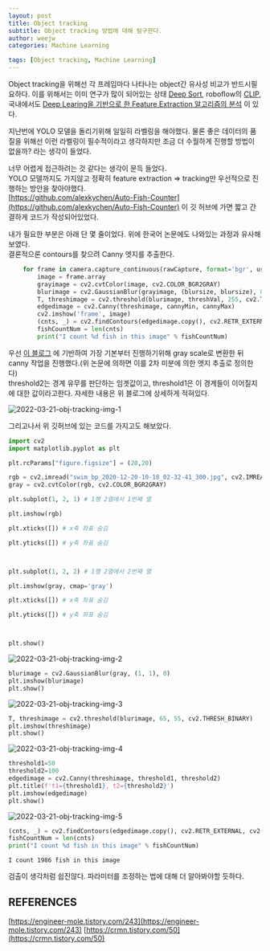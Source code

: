 ```yaml
---
layout: post
title: Object tracking
subtitle: Object tracking 방법에 대해 탐구한다. 
author: weejw
categories: Machine Learning

tags: [Object tracking, Machine Learning]
---
```


Object tracking을 위해선 각 프레임마다 나타나는 object간 유사성 비교가 반드시필요하다.
이를 위해서는 이미 연구가 많이 되어있는 상태 [Deep Sort](https://github.com/nwojke/deep_sort), roboflow의 [CLIP](https://blog.roboflow.com/clip-model-eli5-beginner-guide/), 국내에서도 [Deep Learing을 기반으로 한 Feature Extraction 알고리즘의 분석](https://www.koreascience.or.kr/article/JAKO202020455277386.pdf) 이 있다. <br>

지난번에 YOLO 모델을 돌리기위해 일일히 라벨링을 해야했다. 물론 좋은 데이터의 품질을 위해선 이런 라벨링이 필수적이라고 생각하지만 조금 더 수월하게 진행할 방법이 없을까? 라는 생각이 들었다.<br>

너무 어렵게 접근하려는 것 같다는 생각이 문득 들었다.<br> 
YOLO 모델까지도 가지않고 정확히 feature extraction => tracking만 우선적으로 진행하는 방안을 찾아야했다.<br>
[https://github.com/alexkychen/Auto-Fish-Counter](https://github.com/alexkychen/Auto-Fish-Counter) 이 깃 허브에 가면 짧고 간결하게 코드가 작성되어있었다.<br>


내가 필요한 부분은 아래 단 몇 줄이었다. 위에 한국어 논문에도 나와있는 과정과 유사해보였다.<br>
결론적으론 contours를 찾으려 Canny 엣지를 추출한다. 
```python
    for frame in camera.capture_continuous(rawCapture, format='bgr', use_video_port=True):
        image = frame.array
        grayimage = cv2.cvtColor(image, cv2.COLOR_BGR2GRAY)
        blurimage = cv2.GaussianBlur(grayimage, (blursize, blursize), 0)
        T, threshimage = cv2.threshold(blurimage, threshVal, 255, cv2.THRESH_BINARY)
        edgedimage = cv2.Canny(threshimage, cannyMin, cannyMax)
        cv2.imshow('frame', image)
        (cnts, _) = cv2.findContours(edgedimage.copy(), cv2.RETR_EXTERNAL, cv2.CHAIN_APPROX_SIMPLE)
        fishCountNum = len(cnts)
        print("I count %d fish in this image" % fishCountNum)

```

우선 [이 블로그](https://engineer-mole.tistory.com/243) 에 기반하여 가장 기본부터 진행하기위해 gray scale로 변환한 뒤 canny 작업을 진행했다.(위 논문에 의하면 이를 2차 미분에 의한 엣지 추출로 정의한다)<br>
threshold2는 경계 유무를 판단하는 임곗값이고, threshold1은 이 경계들이 이어질지에 대한 값이라고한다. 자세한 내용은 위 블로그에 상세하게 적혀있다.<br>


![2022-03-21-obj-tracking-img-1](https://user-images.githubusercontent.com/33684393/159224773-7be75046-85f0-428f-8e56-1ae15e3beee5.png)


그리고나서 위 깃허브에 있는 코드를 가지고도 해보았다.

```python
import cv2
import matplotlib.pyplot as plt
```


```python
plt.rcParams["figure.figsize"] = (20,20)
```


```python
rgb = cv2.imread("swim_bp_2020-12-20-10-18_02-32-41_300.jpg", cv2.IMREAD_COLOR)
gray = cv2.cvtColor(rgb, cv2.COLOR_BGR2GRAY)
```


```python
plt.subplot(1, 2, 1) # 1행 2열에서 1번째 열

plt.imshow(rgb)

plt.xticks([]) # x축 좌표 숨김

plt.yticks([]) # y축 좌표 숨김



plt.subplot(1, 2, 2) # 1행 2열에서 2번째 열

plt.imshow(gray, cmap='gray')

plt.xticks([]) # x축 좌표 숨김

plt.yticks([]) # y축 좌표 숨김



plt.show()


```


    
![2022-03-21-obj-tracking-img-2](https://user-images.githubusercontent.com/33684393/159224774-7f77ac6f-a38c-44de-9ecf-3c7aa0d83e14.png)
    



```python
blurimage = cv2.GaussianBlur(gray, (1, 1), 0)
plt.imshow(blurimage)
plt.show()
```


    
![2022-03-21-obj-tracking-img-3](https://user-images.githubusercontent.com/33684393/159224778-29f5bc3a-c050-4377-a4c8-c05e7a149d55.png)
    



```python
T, threshimage = cv2.threshold(blurimage, 65, 55, cv2.THRESH_BINARY)
plt.imshow(threshimage)
plt.show()
```


    
![2022-03-21-obj-tracking-img-4](https://user-images.githubusercontent.com/33684393/159224779-4828de93-3a04-4410-ade1-214cfc02b865.png)
    



```python
threshold1=50
threshold2=100
edgedimage = cv2.Canny(threshimage, threshold1, threshold2)
plt.title(f't1={threshold1}, t2={threshold2}')
plt.imshow(edgedimage)
plt.show()
```


    
![2022-03-21-obj-tracking-img-5](https://user-images.githubusercontent.com/33684393/159224780-96af86ea-6a9f-4a33-b271-539444089a91.png)
    



```python
(cnts, _) = cv2.findContours(edgedimage.copy(), cv2.RETR_EXTERNAL, cv2.CHAIN_APPROX_SIMPLE)
fishCountNum = len(cnts)
print("I count %d fish in this image" % fishCountNum)
```

    I count 1986 fish in this image
    
검출이 생각처럼 쉽진않다. 파라미터를 조정하는 법에 대해 더 알아봐야할 듯하다.

## REFERENCES
[https://engineer-mole.tistory.com/243](https://engineer-mole.tistory.com/243)
[https://crmn.tistory.com/50](https://crmn.tistory.com/50)


